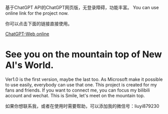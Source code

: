 基于ChatGPT API的ChatGPT网页版，无登录障碍，功能丰富。
You can use online link for the project now.

你可以点击下面的链接直接使用。

[ChatGPT-Web online](https://jqwjqhbdbv.github.io/jdwjqhbdbv.github.io/chatgpt-web/)

# See you on the mountain top of New AI's World.


Ver1.0 is the first version, maybe the last too. As Microsoft make it possible to use easily, everybody can use that one. This project is created for my fans and friends. If you want to connect me, you can focus my bilibili account and wechat. This is Smile, let's meet on the mountain top.

如果你想联系我，或者在使用时需要帮助，可以添加我的微信号：liuyi879230
